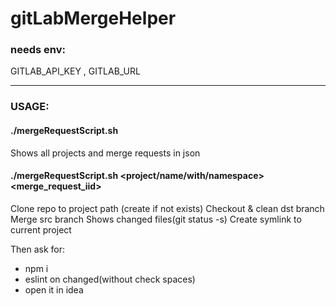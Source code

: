 # gitLabMergeHelper

### needs env: 
GITLAB_API_KEY , GITLAB_URL

--------

### USAGE:
#### ./mergeRequestScript.sh

Shows all projects and merge requests in json

#### ./mergeRequestScript.sh <project/name/with/namespace> <merge_request_iid>

Clone repo to project path (create if not exists)
Checkout & clean dst branch
Merge src branch
Shows changed files(git status -s)
Create symlink to current project

Then ask for: 
- npm i
- eslint on changed(without check spaces)
- open it in idea
